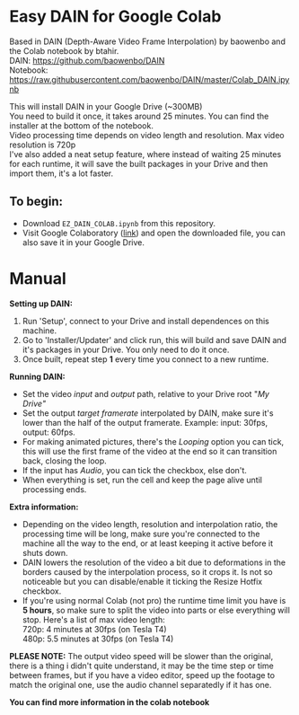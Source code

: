 # Easy DAIN for Google Colab

Based in DAIN (Depth-Aware Video Frame Interpolation) by baowenbo and the Colab notebook by btahir.
<br>DAIN: https://github.com/baowenbo/DAIN
<br>Notebook: https://raw.githubusercontent.com/baowenbo/DAIN/master/Colab_DAIN.ipynb

This will install DAIN in your Google Drive (~300MB)
<br>You need to build it once, it takes around 25 minutes. You can find the installer at the bottom of the notebook.
<br>Video processing time depends on video length and resolution. Max video resolution is 720p
<br>I've also added a neat setup feature, where instead of waiting 25 minutes for each runtime, it will save the built packages in your Drive and then import them, it's a lot faster.

## To begin:

* Download <code>EZ_DAIN_COLAB.ipynb</code> from this repository.
* Visit Google Colaboratory (<a href="https://colab.research.google.com/" rel="nofollow">link</a>) and open the downloaded file, you can also save it in your Google Drive.

# Manual
**Setting up DAIN:**

1.   Run 'Setup', connect to your Drive and install dependences on this machine.
2.   Go to 'Installer/Updater' and click run, this will build and save DAIN and it's packages in your Drive. You only need to do it once.
3.   Once built, repeat step **1** every time you connect to a new runtime.

**Running DAIN:**


*   Set the video *input* and *output* path, relative to your Drive root "*My Drive"*
*   Set the output *target framerate* interpolated by DAIN, make sure it's lower than the half of the output framerate. Example: input: 30fps, output: 60fps.
*   For making animated pictures, there's the *Looping* option you can tick, this will use the first frame of the video at the end so it can transition back, closing the loop.
*   If the input has *Audio*, you can tick the checkbox, else don't.
*   When everything is set, run the cell and keep the page alive until processing ends.


**Extra information:**
*   Depending on the video length, resolution and interpolation ratio, the processing time will be long, make sure you're connected to the machine all the way to the end, or at least keeping it active before it shuts down.
*  DAIN lowers the resolution of the video a bit due to deformations in the borders caused by the interpolation process, so it crops it. Is not so noticeable but you can disable/enable it ticking the Resize Hotfix checkbox.
*  If you're using normal Colab (not pro) the runtime time limit you have is **5 hours**, so make sure to split the video into parts or else everything will stop. 
Here's a list of max video length:
   <br> 720p: 4 minutes at 30fps (on Tesla T4)
   <br> 480p: 5.5 minutes at 30fps (on Tesla T4)

**PLEASE NOTE:** The output video speed will be slower than the original, there is a thing i didn't quite understand, it may be the time step or time between frames, but if you have a video editor, speed up the footage to match the original one, use the audio channel separatedly if it has one.

**You can find more information in the colab notebook**

